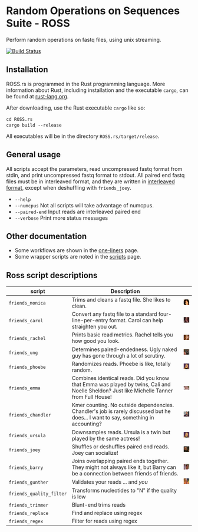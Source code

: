 # Random Operations on Sequences Suite - ROSS

Perform random operations on fastq files, using unix streaming.

[![Build Status](https://travis-ci.org/lskatz/ROSS.rs.svg?branch=master)](https://travis-ci.org/lskatz/ROSS.rs)

## Installation

ROSS.rs is programmed in the Rust programming language.  More information about Rust, including installation and the executable `cargo`, can be found at [rust-lang.org](https://www.rust-lang.org).

After downloading, use the Rust executable `cargo` like so:

    cd ROSS.rs
    cargo build --release

All executables will be in the directory `ROSS.rs/target/release`.

## General usage

All scripts accept the parameters, read uncompressed fastq format from stdin, and print uncompressed fastq format to stdout.  All paired end fastq files must be in interleaved format, and they are written in [interleaved format](./docs/file-formats.md), except when deshuffling with `friends_joey`.

* `--help`
* `--numcpus` Not all scripts will take advantage of numcpus.
* `--paired-end` Input reads are interleaved paired end
* `--verbose` Print more status messages

## Other documentation

* Some workflows are shown in the [one-liners](./docs/one-liners.md) page.
* Some wrapper scripts are noted in the [scripts](./docs/scripts.md) page.

## Ross script descriptions

|script               |Description|    |
|---------------------|-----------|----|
|`friends_monica`  | Trims and cleans a fastq file. She likes to clean.| ![Monica](/images/monica.jpg) |
|`friends_carol`   | Convert any fastq file to a standard four-line-per-entry format. Carol can help straighten you out.| ![Carol](/images/carol.jpg) | 
|`friends_rachel`  | Prints basic read metrics. Rachel tells you how good you look.| ![Rachel](/images/rachel.jpg) |
|`friends_ung`     | Determines paired-endedness. Ugly naked guy has gone through a lot of scrutiny.| ![UNG](/images/UNG.png) |
|`friends_phoebe`  | Randomizes reads. Phoebe is like, totally random.| ![Phoebe](/images/phoebe.png) |
|`friends_emma`    | Combines identical reads. Did you know that Emma was played by twins, Cali and Noelle Sheldon? Just like Michelle Tanner from Full House! | ![UNG](/images/emma.png) |
|`friends_chandler`| Kmer counting. No outside dependencies. Chandler's job is rarely discussed but he does... I want to say, something in accounting?| ![Chandler](/images/chander.png) |
|`friends_ursula`  | Downsamples reads. Ursula is a twin but played by the same actress!| ![Ursula](/images/ursula.png) | 
|`friends_joey`    | Shuffles or deshuffles paired end reads. Joey can socialize!| ![Joey](/images/joey.png) |
|`friends_barry`   | Joins overlapping paired ends together. They might not always like it, but Barry can be a connection between friends of friends. | ![Barry](/images/barry.png) |
|`friends_gunther` | Validates your reads ... and *you* | ![Gunther](/images/gunther.png) |
|`friends_quality_filter` | Transforms nucleotides to "N" if the quality is low | |
|`friends_trimmer` | Blunt-end trims reads | |
|`friends_replace` | Find and replace using regex | |
|`friends_regex`   | Filter for reads using regex | |



